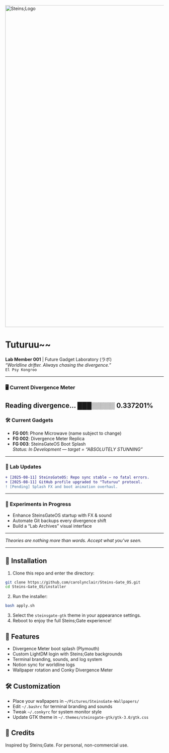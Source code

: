 
<img width="1024" height="1024" alt="Steins;Logo" src="https://github.com/user-attachments/assets/43e09156-9ff4-4287-a824-283895ea2915" />



# Tuturuu~~
**Lab Member 001** | Future Gadget Laboratory (ラボ)  
_“Worldline drifter. Always chasing the divergence.”_  
`El Psy Kongroo`

---

### 🖥 Current Divergence Meter
Reading divergence... ███▒▒▒▒▒ 0.337201%
---

### 🛠 Current Gadgets
- **FG 001**: Phone Microwave (name subject to change)
- **FG 002**: Divergence Meter Replica
- **FG 003**: SteinsGateOS Boot Splash  
  _Status: In Development — target = “ABSOLUTELY STUNNING”_

---

### 📡 Lab Updates
```diff
+ [2025-08-11] SteinsGateOS: Repo sync stable — no fatal errors.
+ [2025-08-11] GitHub profile upgraded to "Tuturuu" protocol.
! [Pending] Splash FX and boot animation overhaul.
```

---

### 🧪 Experiments in Progress
- Enhance SteinsGateOS startup with FX & sound  
- Automate Git backups every divergence shift  
- Build a “Lab Archives” visual interface  

---

_Theories are nothing more than words. Accept what you’ve seen._

---

## 🚀 Installation

1. Clone this repo and enter the directory:
  ```bash
  git clone https://github.com/carolynclair/Steins-Gate_OS.git
  cd Steins-Gate_OS/installer
  ```
2. Run the installer:
  ```bash
  bash apply.sh
  ```
3. Select the `steinsgate-gtk` theme in your appearance settings.
4. Reboot to enjoy the full Steins;Gate experience!

## 📝 Features
- Divergence Meter boot splash (Plymouth)
- Custom LightDM login with Steins;Gate backgrounds
- Terminal branding, sounds, and log system
- Notion sync for worldline logs
- Wallpaper rotation and Conky Divergence Meter

## 🛠 Customization
- Place your wallpapers in `~/Pictures/SteinsGate-Wallpapers/`
- Edit `~/.bashrc` for terminal branding and sounds
- Tweak `~/.conkyrc` for system monitor style
- Update GTK theme in `~/.themes/steinsgate-gtk/gtk-3.0/gtk.css`

## 📖 Credits
Inspired by Steins;Gate. For personal, non-commercial use.

